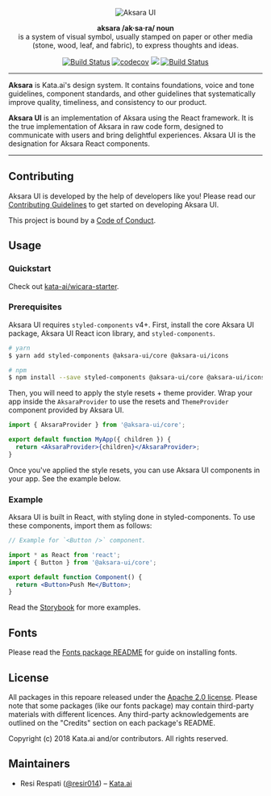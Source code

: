 <p align="center">
  <img alt="Aksara UI" src="assets/aksara-banner.svg" />
</p>

<p align="center">
  <strong>aksara /ak·sa·ra/ noun</strong><br>
  is a system of visual symbol, usually stamped on paper or other media (stone, wood, leaf, and fabric), to express thoughts and ideas.
</p>

<p align="center">
  <a href="https://github.com/kata-ai/aksara-ui/actions?query=workflow%3ACI"><img alt="Build Status" src="https://github.com/kata-ai/aksara-ui/workflows/CI/badge.svg" /></a>
  <a href="https://codecov.io/gh/kata-ai/aksara-ui"><img alt="codecov" src="https://codecov.io/gh/kata-ai/aksara-ui/branch/next/graph/badge.svg" /></a>
  <a href="https://codeclimate.com/github/kata-ai/aksara-ui/maintainability"><img src="https://img.shields.io/codeclimate/maintainability/kata-ai/aksara-ui" /></a>
  <a href="https://lernajs.io/"><img alt="Build Status" src="https://img.shields.io/badge/maintained%20with-lerna-cc00ff.svg" /></a>
</p>

---

**Aksara** is Kata.ai's design system. It contains foundations, voice and tone guidelines, component standards, and other guidelines that systematically improve quality, timeliness, and consistency to our product.

**Aksara UI** is an implementation of Aksara using the React framework. It is the true implementation of Aksara in raw code form, designed to communicate with users and bring delightful experiences. Aksara UI is the designation for Aksara React components.

---

## Contributing

Aksara UI is developed by the help of developers like you! Please read our [Contributing Guidelines](CONTRIBUTING.md) to get started on developing Aksara UI.

This project is bound by a [Code of Conduct](CODE_OF_CONDUCT.md).

## Usage

### Quickstart

Check out [kata-ai/wicara-starter](https://github.com/kata-ai/wicara-starter).

### Prerequisites

Aksara UI requires `styled-components` v4+. First, install the core Aksara UI package, Aksara UI React icon library, and `styled-components`.

```bash
# yarn
$ yarn add styled-components @aksara-ui/core @aksara-ui/icons

# npm
$ npm install --save styled-components @aksara-ui/core @aksara-ui/icons
```

Then, you will need to apply the style resets + theme provider. Wrap your app inside the `AksaraProvider` to use the resets and `ThemeProvider` component provided by Aksara UI.

```jsx
import { AksaraProvider } from '@aksara-ui/core';

export default function MyApp({ children }) {
  return <AksaraProvider>{children}</AksaraProvider>;
}
```

Once you've applied the style resets, you can use Aksara UI components in your app. See the example below.

### Example

Aksara UI is built in React, with styling done in styled-components. To use these components, import them as follows:

```jsx
// Example for `<Button />` component.

import * as React from 'react';
import { Button } from '@aksara-ui/core';

export default function Component() {
  return <Button>Push Me</Button>;
}
```

Read the [Storybook](https://wicara.now.sh/) for more examples.

## Fonts

Please read the [Fonts package README](packages/aksara-fonts/README.md) for guide on installing fonts.

## License

All packages in this repoare released under the [Apache 2.0 license](LICENSE). Please note that some packages (like our fonts package) may contain third-party materials with different licences. Any third-party acknowledgements are outlined on the "Credits" section on each package's README.

Copyright (c) 2018 Kata.ai and/or contributors. All rights reserved.

## Maintainers

- Resi Respati ([@resir014](https://twitter.com/resir014)) – [Kata.ai](https://kata.ai)
